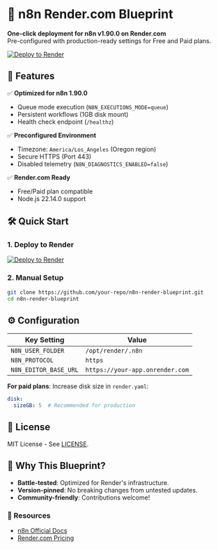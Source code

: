 # 🚀 n8n Render.com Blueprint  

**One-click deployment for n8n v1.90.0 on Render.com**  
Pre-configured with production-ready settings for Free and Paid plans.

[![Deploy to Render](https://render.com/images/deploy-to-render-button.svg)](https://render.com/deploy)  

## 🔧 Features  

✅ **Optimized for n8n 1.90.0**  
- Queue mode execution (`N8N_EXECUTIONS_MODE=queue`)  
- Persistent workflows (1GB disk mount)  
- Health check endpoint (`/healthz`)

✅ **Preconfigured Environment**  
- Timezone: `America/Los_Angeles` (Oregon region)  
- Secure HTTPS (Port 443)  
- Disabled telemetry (`N8N_DIAGNOSTICS_ENABLED=false`)  

✅ **Render.com Ready**  
- Free/Paid plan compatible  
- Node.js 22.14.0 support  

## 🛠️ Quick Start  

### 1. Deploy to Render  
[![Deploy to Render](https://render.com/images/deploy-to-render-button.svg)](https://render.com/deploy?repo=https://github.com/your-repo/n8n-render-blueprint)  

### 2. Manual Setup  
```bash
git clone https://github.com/your-repo/n8n-render-blueprint.git
cd n8n-render-blueprint
```

## ⚙️ Configuration  

| Key Setting               | Value                      |  
|---------------------------|----------------------------|  
| `N8N_USER_FOLDER`         | `/opt/render/.n8n`         |  
| `N8N_PROTOCOL`            | `https`                    |  
| `N8N_EDITOR_BASE_URL`     | `https://your-app.onrender.com` |  

**For paid plans**: Increase disk size in `render.yaml`:  
```yaml
disk:
  sizeGB: 5  # Recommended for production
```

## 📜 License  
MIT License - See [LICENSE](LICENSE).  

## 🌟 Why This Blueprint?  
- **Battle-tested**: Optimized for Render's infrastructure.  
- **Version-pinned**: No breaking changes from untested updates.  
- **Community-friendly**: Contributions welcome!  

### 🔗 Resources  
- [n8n Official Docs](https://docs.n8n.io)  
- [Render.com Pricing](https://render.com/pricing)  
